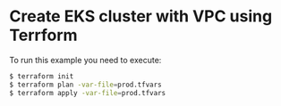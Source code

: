 # Create EKS cluster with VPC using Terrform


To run this example you need to execute:

```bash
$ terraform init
$ terraform plan -var-file=prod.tfvars
$ terraform apply -var-file=prod.tfvars
```
